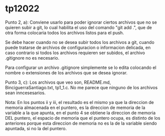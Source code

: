 # tp12022

Punto 2, a):
Conviene usarlo para poder ignorar ciertos archivos que no se quieren subir a git, lo cual habilita el uso del comando "git add .", que de otra forma colocaria todos los archivos listos para el push.

Se debe hacer cuando no se desea subir todos los archivos a git, cuando puede tratarse de archivos de configuracion o informacion delicada, en caso contrario si todos los archivos requieren ser subidos, el archivo .gitignore no es necesario.

Para configurar un archivo .gitignore simplemente se lo edita colocando el nombre o extensiones de los archivos que se desea ignorar.

Punto 3, c):
Los archivos que veo son, README.md, BinciguerraSantiago.txt, tp1_1.c. No me parece que ninguno de los archivos sean inncesesarios.

Nota:
En los puntos ii y iii, el resultado es el mismo ya que la direccion de memoria almacenada en el puntero, es la direccion de memoria de la variable a la que apunta, en el punto 4 se obtiene la direccion de memoria DEL puntero, el espacio de memoria que el puntero ocupa, es distinto de los anteriores porque esta direccion de memoria no es la de la variable siendo apuntada, si no la del puntero.
